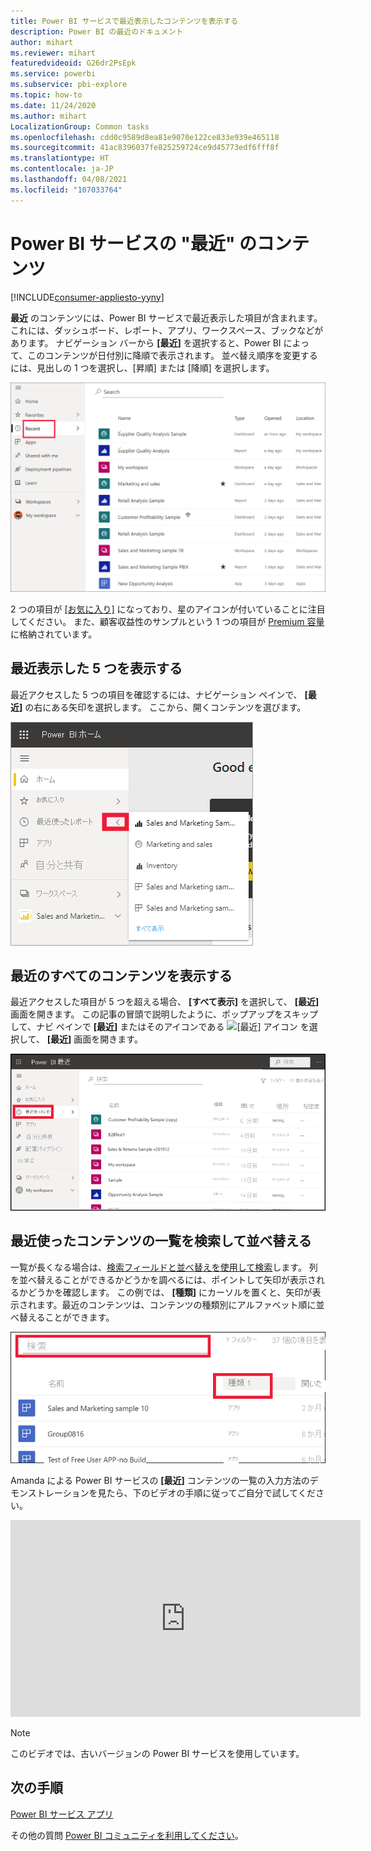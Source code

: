 ```yaml
---
title: Power BI サービスで最近表示したコンテンツを表示する
description: Power BI の最近のドキュメント
author: mihart
ms.reviewer: mihart
featuredvideoid: G26dr2PsEpk
ms.service: powerbi
ms.subservice: pbi-explore
ms.topic: how-to
ms.date: 11/24/2020
ms.author: mihart
LocalizationGroup: Common tasks
ms.openlocfilehash: cdd0c9589d8ea81e9070e122ce833e939e465118
ms.sourcegitcommit: 41ac8396037fe825259724ce9d45773edf6fff8f
ms.translationtype: HT
ms.contentlocale: ja-JP
ms.lasthandoff: 04/08/2021
ms.locfileid: "107033764"
---
```

# <a name="recent-content-in-the-power-bi-service"></a>Power BI サービスの "**最近**" のコンテンツ

[!INCLUDE[consumer-appliesto-yyny](../includes/consumer-appliesto-yyny.md)]

**最近** のコンテンツには、Power BI サービスで最近表示した項目が含まれます。 これには、ダッシュボード、レポート、アプリ、ワークスペース、ブックなどがあります。 ナビゲーション バーから **[最近]** を選択すると、Power BI によって、このコンテンツが日付別に降順で表示されます。  並べ替え順序を変更するには、見出しの 1 つを選択し、[昇順] または [降順] を選択します。


![最近のコンテンツ ウィンドウ](./media/end-user-recent/power-bi-recents.png)

2 つの項目が [[お気に入り]](end-user-favorite.md) になっており、星のアイコンが付いていることに注目してください。 また、顧客収益性のサンプルという 1 つの項目が [Premium 容量](end-user-license.md)に格納されています。

## <a name="see-your-five-most-recents"></a>最近表示した 5 つを表示する

最近アクセスした 5 つの項目を確認するには、ナビゲーション ペインで、 **[最近]** の右にある矢印を選択します。  ここから、開くコンテンツを選びます。 

![最近のコンテンツ ポップアップ](./media/end-user-recent/power-bi-recent-fly-out.png)

## <a name="see-all-of-your-recent-content"></a>最近のすべてのコンテンツを表示する

最近アクセスした項目が 5 つを超える場合、 **[すべて表示]** を選択して、 **[最近]** 画面を開きます。 この記事の冒頭で説明したように、ポップアップをスキップして、ナビ ペインで **[最近]** またはそのアイコンである ![[最近] アイコン](./media/end-user-recent/power-bi-icon.png) を選択して、 **[最近]** 画面を開きます。

![最近のコンテンツをすべて表示する](./media/end-user-recent/power-bi-admin-recent.png)


## <a name="search-and-sort-your-list-of-recent-content"></a>最近使ったコンテンツの一覧を検索して並べ替える

一覧が長くなる場合は、[検索フィールドと並べ替えを使用して検索](end-user-search-sort.md)します。 列を並べ替えることができるかどうかを調べるには、ポイントして矢印が表示されるかどうかを確認します。 この例では、 **[種類]** にカーソルを置くと、矢印が表示されます。最近のコンテンツは、コンテンツの種類別にアルファベット順に並べ替えることができます。 

![検索フィールドと並べ替え矢印の両方を示すスクリーンショット](./media/end-user-recent/power-bi-recent-sort-search.png)

Amanda による Power BI サービスの **[最近]** コンテンツの一覧の入力方法のデモンストレーションを見たら、下のビデオの手順に従ってご自分で試してください。

<iframe width="560" height="315" src="https://www.youtube.com/embed/G26dr2PsEpk" frameborder="0" allowfullscreen></iframe>

> [!NOTE]
> このビデオでは、古いバージョンの Power BI サービスを使用しています。

<!--
## Actions available from the **Recent** content list
The actions available to you will depend on the settings assigned by the content *designer*. Some of your options may include:
* Select the star icon to [favorite a dashboard, report, or app](end-user-favorite.md) ![star icon](./media/end-user-shared-with-me/power-bi-star-icon.png).
* Some dashboards and reports can be re-shared  ![share icon](./media/end-user-shared-with-me/power-bi-share-icon-new.png).
* [Open the report in Excel](end-user-export.md) ![export to Excel icon](./media/end-user-shared-with-me/power-bi-excel.png) 
* [View insights](end-user-insights.md) that Power BI finds in the data ![insights icon](./media/end-user-shared-with-me/power-bi-insights.png). -->





## <a name="next-steps"></a>次の手順
[Power BI サービス アプリ](end-user-apps.md)

その他の質問 [Power BI コミュニティを利用してください](https://community.powerbi.com/)。

